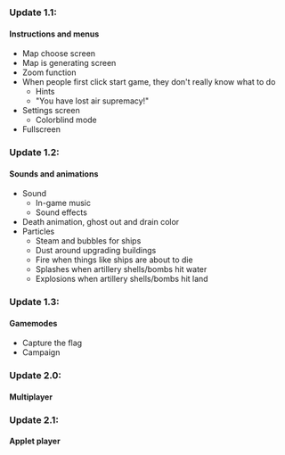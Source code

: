### Update 1.1:
#### Instructions and menus
- Map choose screen
- Map is generating screen
- Zoom function
- When people first click start game, they don't really know what to do
	- Hints
	- "You have lost air supremacy!"
- Settings screen
	- Colorblind mode
- Fullscreen

### Update 1.2:
#### Sounds and animations
- Sound
	- In-game music
	- Sound effects
- Death animation, ghost out and drain color
- Particles
	- Steam and bubbles for ships
	- Dust around upgrading buildings
	- Fire when things like ships are about to die
	- Splashes when artillery shells/bombs hit water
	- Explosions when artillery shells/bombs hit land

### Update 1.3:
#### Gamemodes
- Capture the flag
- Campaign

### Update 2.0:
#### Multiplayer

### Update 2.1:
#### Applet player
